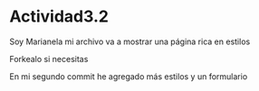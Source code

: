 # Actividad3.2
Soy Marianela 
mi archivo va a mostrar una página rica en estilos 

Forkealo si necesitas 

En mi segundo commit he agregado más estilos y un formulario 